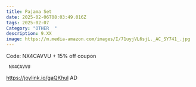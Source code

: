 ```yaml
---
title: Pajama Set
date: 2025-02-06T08:03:49.016Z
tags: 2025-02-07
Category: "OTHER  "
description: 9.XX
image: https://m.media-amazon.com/images/I/71uyjVL6sjL._AC_SY741_.jpg
---
```

Code: NX4CAVVU + 15% off coupon

<pre class="language-javascript"><code

class="language-javascript"> NX4CAVVU </code></pre>

https://joylink.io/gaQKhul   AD